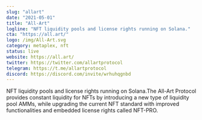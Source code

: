 ```yaml
---
slug: "allart"
date: "2021-05-01"
title: "All-Art"
logline: "NFT liquidity pools and license rights running on Solana."
cta: "https://all.art/"
logo: /img/All-Art.svg
category: metaplex, nft
status: live
website: https://all.art/
twitter: https://twitter.com/allartprotocol
telegram: https://t.me/allartprotocol
discord: https://discord.com/invite/wrhuhqgnbd
---
```


NFT liquidity pools and license rights running on Solana.The All-Art Protocol provides constant liquidity for NFTs by introducing a new type of liquidity pool AMMs, while upgrading the current NFT standard with improved functionalities and embedded license rights called NFT-PRO.
